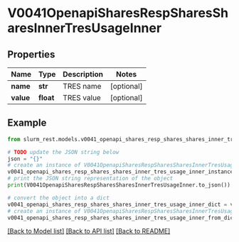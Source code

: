 # V0041OpenapiSharesRespSharesSharesInnerTresUsageInner


## Properties

Name | Type | Description | Notes
------------ | ------------- | ------------- | -------------
**name** | **str** | TRES name | [optional] 
**value** | **float** | TRES value | [optional] 

## Example

```python
from slurm_rest.models.v0041_openapi_shares_resp_shares_shares_inner_tres_usage_inner import V0041OpenapiSharesRespSharesSharesInnerTresUsageInner

# TODO update the JSON string below
json = "{}"
# create an instance of V0041OpenapiSharesRespSharesSharesInnerTresUsageInner from a JSON string
v0041_openapi_shares_resp_shares_shares_inner_tres_usage_inner_instance = V0041OpenapiSharesRespSharesSharesInnerTresUsageInner.from_json(json)
# print the JSON string representation of the object
print(V0041OpenapiSharesRespSharesSharesInnerTresUsageInner.to_json())

# convert the object into a dict
v0041_openapi_shares_resp_shares_shares_inner_tres_usage_inner_dict = v0041_openapi_shares_resp_shares_shares_inner_tres_usage_inner_instance.to_dict()
# create an instance of V0041OpenapiSharesRespSharesSharesInnerTresUsageInner from a dict
v0041_openapi_shares_resp_shares_shares_inner_tres_usage_inner_from_dict = V0041OpenapiSharesRespSharesSharesInnerTresUsageInner.from_dict(v0041_openapi_shares_resp_shares_shares_inner_tres_usage_inner_dict)
```
[[Back to Model list]](../README.md#documentation-for-models) [[Back to API list]](../README.md#documentation-for-api-endpoints) [[Back to README]](../README.md)


